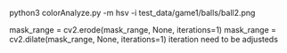 python3 colorAnalyze.py -m hsv -i test_data/game1/balls/ball2.png

mask_range = cv2.erode(mask_range, None, iterations=1)
mask_range = cv2.dilate(mask_range, None, iterations=1)
iteration need to be adjusteds